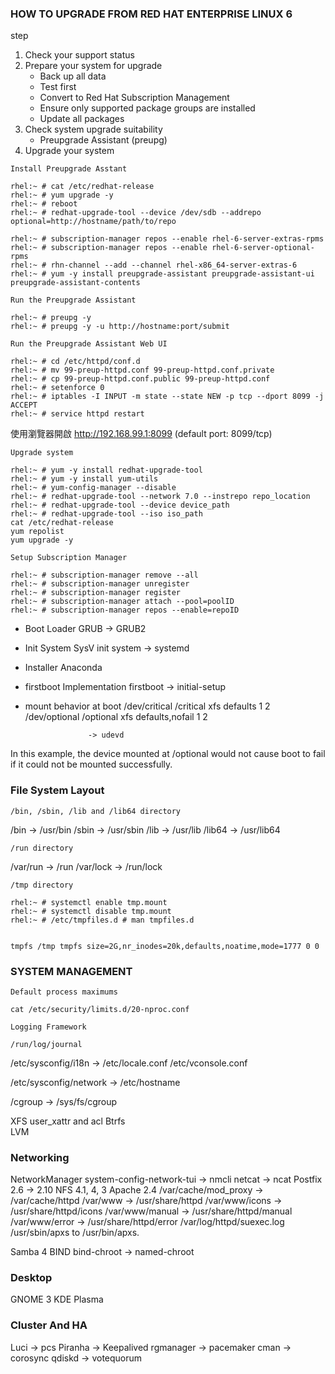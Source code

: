 ### HOW TO UPGRADE FROM RED HAT ENTERPRISE LINUX 6 ###

step
1. Check your support status
2. Prepare your system for upgrade
	* Back up all data
	* Test first
	* Convert to Red Hat Subscription Management
	* Ensure only supported package groups are installed
	* Update all packages
3. Check system upgrade suitability
	* Preupgrade Assistant (preupg)
4. Upgrade your system


`Install Preupgrade Asstant`

	rhel:~ # cat /etc/redhat-release
	rhel:~ # yum upgrade -y
	rhel:~ # reboot
	rhel:~ # redhat-upgrade-tool --device /dev/sdb --addrepo optional=http://hostname/path/to/repo

	rhel:~ # subscription-manager repos --enable rhel-6-server-extras-rpms
	rhel:~ # subscription-manager repos --enable rhel-6-server-optional-rpms
	rhel:~ # rhn-channel --add --channel rhel-x86_64-server-extras-6
	rhel:~ # yum -y install preupgrade-assistant preupgrade-assistant-ui preupgrade-assistant-contents



`Run the Preupgrade Assistant`

	rhel:~ # preupg -y
	rhel:~ # preupg -y -u http://hostname:port/submit


`Run the Preupgrade Assistant Web UI`

	rhel:~ # cd /etc/httpd/conf.d
	rhel:~ # mv 99-preup-httpd.conf 99-preup-httpd.conf.private
	rhel:~ # cp 99-preup-httpd.conf.public 99-preup-httpd.conf
	rhel:~ # setenforce 0
	rhel:~ # iptables -I INPUT -m state --state NEW -p tcp --dport 8099 -j ACCEPT
	rhel:~ # service httpd restart

使用瀏覽器開啟 http://192.168.99.1:8099 (default port: 8099/tcp)

`Upgrade system`

	rhel:~ # yum -y install redhat-upgrade-tool
	rhel:~ # yum -y install yum-utils
	rhel:~ # yum-config-manager --disable
	rhel:~ # redhat-upgrade-tool --network 7.0 --instrepo repo_location
	rhel:~ # redhat-upgrade-tool --device device_path
	rhel:~ # redhat-upgrade-tool --iso iso_path
	cat /etc/redhat-release
	yum repolist
	yum upgrade -y


`Setup Subscription Manager`

	rhel:~ # subscription-manager remove --all
	rhel:~ # subscription-manager unregister
	rhel:~ # subscription-manager register
	rhel:~ # subscription-manager attach --pool=poolID
	rhel:~ # subscription-manager repos --enable=repoID




* Boot Loader
	GRUB -> GRUB2
* Init System
	SysV init system -> systemd
* Installer
	Anaconda
* firstboot Implementation
	firstboot -> initial-setup
* mount behavior at boot
/dev/critical     /critical   xfs   defaults          1  2
/dev/optional     /optional   xfs   defaults,nofail   1  2

					-> udevd

In this example, the device mounted at /optional would not cause boot to fail if it could not be mounted successfully.

### File System Layout ###

`/bin, /sbin, /lib and /lib64 directory`

/bin		->		/usr/bin
/sbin		->		/usr/sbin
/lib		->		/usr/lib
/lib64		->		/usr/lib64


`/run directory`

/var/run	->		/run
/var/lock	->		/run/lock


`/tmp directory`

	rhel:~ # systemctl enable tmp.mount
	rhel:~ # systemctl disable tmp.mount
	rhel:~ # /etc/tmpfiles.d # man tmpfiles.d


	tmpfs /tmp tmpfs size=2G,nr_inodes=20k,defaults,noatime,mode=1777 0 0


### SYSTEM MANAGEMENT ###


`Default process maximums`

	cat /etc/security/limits.d/20-nproc.conf


`Logging Framework`

	/run/log/journal


/etc/sysconfig/i18n 		->		/etc/locale.conf
									/etc/vconsole.conf

/etc/sysconfig/network		->		/etc/hostname

/cgroup						->		/sys/fs/cgroup

XFS		user_xattr and acl
Btrfs	
LVM


### Networking ###
NetworkManager
system-config-network-tui -> nmcli
netcat -> ncat
Postfix		2.6 -> 2.10
NFS			4.1, 4, 3
Apache		2.4
	/var/cache/mod_proxy	->		/var/cache/httpd
	/var/www				->		/usr/share/httpd
	/var/www/icons			->		/usr/share/httpd/icons
	/var/www/manual			->		/usr/share/httpd/manual
	/var/www/error			->		/usr/share/httpd/error
	/var/log/httpd/suexec.log
	/usr/sbin/apxs to /usr/bin/apxs.

Samba		4
BIND
	bind-chroot				->		named-chroot


### Desktop ###
GNOME 3
KDE Plasma


### Cluster And HA ###
Luci		->		pcs
Piranha		->		Keepalived
rgmanager	->		pacemaker
cman		->		corosync
qdiskd		->		votequorum